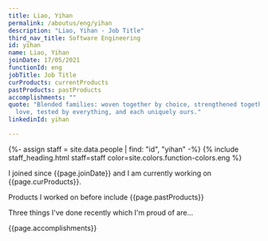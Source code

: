 ```yaml
---
title: Liao, Yihan
permalink: /aboutus/eng/yihan
description: "Liao, Yihan - Job Title"
third_nav_title: Software Engineering
id: yihan
name: Liao, Yihan
joinDate: 17/05/2021
functionId: eng
jobTitle: Job Title
curProducts: currentProducts
pastProducts: pastProducts
accomplishments: ""
quote: "Blended families: woven together by choice, strengthened together by
  love, tested by everything, and each uniquely ours."
linkedinId: yihan

---
```


{%- assign staff = site.data.people | find: "id", "yihan" -%}
{% include staff_heading.html staff=staff color=site.colors.function-colors.eng %}

<p>I joined since {{page.joinDate}} and I am currently working on {{page.curProducts}}.</p>

<p>Products I worked on before include {{page.pastProducts}}</p>

<p>Three things I've done recently which I'm proud of are...</p>
{{page.accomplishments}}
